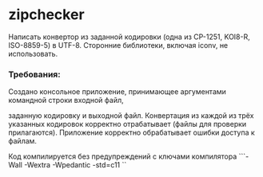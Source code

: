 # zipchecker

Написать конвертор из заданной кодировки (одна из CP-1251, KOI8-R, ISO-8859-5) в UTF-8.
Сторонние библиотеки, включая iconv, не использовать.

### Требования:

Создано консольное приложение, принимающее аргументами командной строки входной файл, </p>
заданную кодировку и выходной файл.
Конвертация из каждой из трёх указанных кодировок корректно отрабатывает (файлы для проверки прилагаются).
Приложение корректно обрабатывает ошибки доступа к файлам.</p>
Код компилируется без предупреждений с ключами компилятора ```-Wall -Wextra -Wpedantic -std=c11 ``
